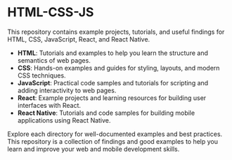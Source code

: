 # HTML-CSS-JS

This repository contains example projects, tutorials, and useful findings for HTML, CSS, JavaScript, React, and React Native.

- **HTML**: Tutorials and examples to help you learn the structure and semantics of web pages.
- **CSS**: Hands-on examples and guides for styling, layouts, and modern CSS techniques.
- **JavaScript**: Practical code samples and tutorials for scripting and adding interactivity to web pages.
- **React**: Example projects and learning resources for building user interfaces with React.
- **React Native**: Tutorials and code samples for building mobile applications using React Native.

Explore each directory for well-documented examples and best practices. This repository is a collection of findings and good examples to help you learn and improve your web and mobile development skills.